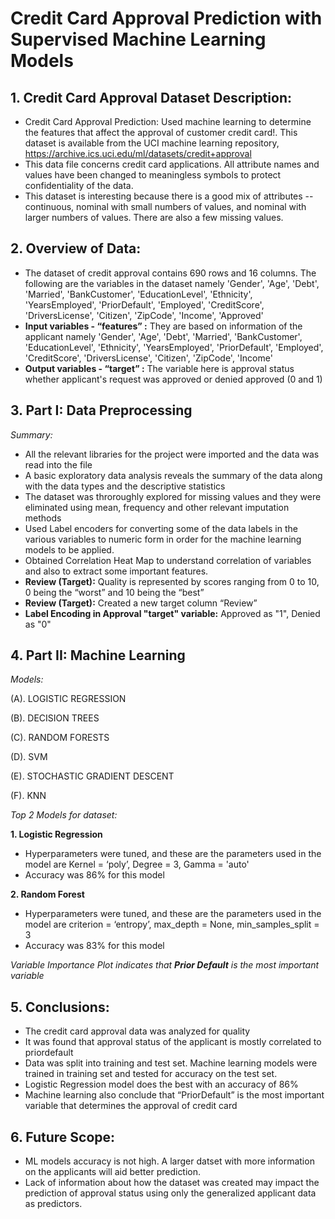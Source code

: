 # Credit Card Approval Prediction with Supervised Machine Learning Models



## 1. Credit Card Approval Dataset Description: 

- Credit Card Approval Prediction: Used machine learning to determine the features that affect the approval of customer credit card!. This dataset is available from the UCI machine learning repository, https://archive.ics.uci.edu/ml/datasets/credit+approval
- This data file concerns credit card applications. All attribute names and values have been changed to meaningless symbols to protect confidentiality of the data. 
- This dataset is interesting because there is a good mix of attributes -- continuous, nominal with small numbers of values, and nominal with larger numbers of values. There are also a few missing values. 


## 2. Overview of Data: 

- The dataset of credit approval contains 690 rows and 16 columns. The following are the variables in the dataset namely 'Gender', 'Age', 'Debt', 'Married', 'BankCustomer', 'EducationLevel', 'Ethnicity', 'YearsEmployed', 'PriorDefault', 'Employed', 'CreditScore', 'DriversLicense', 'Citizen', 'ZipCode', 'Income', 'Approved'
- **Input variables - “features” :** They are based on information of the applicant namely 'Gender', 'Age', 'Debt', 'Married', 'BankCustomer', 'EducationLevel', 'Ethnicity', 'YearsEmployed', 'PriorDefault', 'Employed', 'CreditScore', 'DriversLicense', 'Citizen', 'ZipCode', 'Income'
- **Output variables - “target” :** The variable here is approval status whether applicant's request was approved or denied approved (0 and 1)

## 3. Part I: Data Preprocessing 

*Summary:*

- All the relevant libraries for the project were imported and the data was read into the file
- A basic exploratory data analysis reveals the summary of the data along with the data types and the descriptive statistics
- The dataset was throroughly explored for missing values and they were eliminated using mean, frequency and other relevant imputation methods 
- Used Label encoders for converting some of the data labels in the various variables to numeric form in order for the machine learning models to be applied.
- Obtained Correlation Heat Map to understand correlation of variables and also to extract some important features.
- **Review (Target):** Quality is represented by scores ranging from 0 to 10, 0 being the “worst” and 10 being the “best”
- **Review (Target):** Created a new target column “Review”
- **Label Encoding in Approval "target" variable:** Approved as "1", Denied as "0" 

## 4. Part II: Machine Learning

*Models:*

(A). LOGISTIC REGRESSION

(B). DECISION TREES

(C). RANDOM FORESTS

(D). SVM

(E). STOCHASTIC GRADIENT DESCENT

(F). KNN

*Top 2 Models for dataset:*

**1. Logistic Regression**
   - Hyperparameters were tuned, and these are the parameters used in the model are Kernel = ‘poly’, Degree = 3, Gamma = 'auto'
   - Accuracy was 86% for this model

   
**2. Random Forest**
   - Hyperparameters were tuned, and these are the parameters used in the model are criterion = ‘entropy’, max_depth = None, 
   min_samples_split = 3
   - Accuracy was 83% for this model

*Variable Importance Plot indicates that **Prior Default** is the most important variable*

## 5. Conclusions:
 
- The credit card approval data was analyzed for quality 
- It was found that approval status of the applicant is mostly correlated to priordefault
- Data was split into training and test set. Machine learning models were trained in training set and tested for accuracy on the test   set.
- Logistic Regression model does the best with an accuracy of 86%
- Machine learning also conclude that “PriorDefault” is the most important variable that determines the approval of credit card

## 6. Future Scope:

- ML models accuracy is not high. A larger datset with more information on the applicants will aid better prediction.
- Lack of information about how the dataset was created may impact the prediction of approval status using only the generalized applicant data as predictors. 